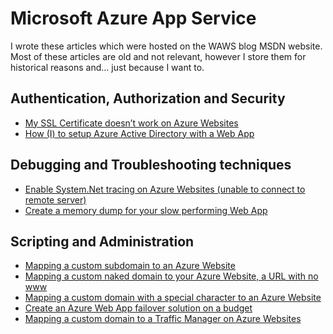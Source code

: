 # Microsoft Azure App Service 

I wrote these articles which were hosted on the WAWS blog MSDN website.  Most of these articles are old and not relevant, however I store them for historical reasons and... just because I want to.

## Authentication, Authorization and Security
+ [My SSL Certificate doesn’t work on Azure Websites][AAS1]
+ [How (I) to setup Azure Active Directory with a Web App][AAS2]

## Debugging and Troubleshooting techniques
+ [Enable System.Net tracing on Azure Websites (unable to connect to remote server)][DTT1]
+ [Create a memory dump for your slow performing Web App][DTT2]

## Scripting and Administration
+ [Mapping a custom subdomain to an Azure Website][SAA1]
+ [Mapping a custom naked domain to your Azure Website, a URL with no www][SAA2]
+ [Mapping a custom domain with a special character to an Azure Website][SAA3]
+ [Create an Azure Web App failover solution on a budget][SAA4]
+ [Mapping a custom domain to a Traffic Manager on Azure Websites][SAA5]


[AAS1]: 2014/2014-12-my-ssl-certificate-doesnt-work-on-azure-websites.md
[AAS2]: 2015/2015-04-how-i-to-setup-azure-active-directory-with-a-web-app.md

[DTT1]: 2014/2014-11-enable-system-net-tracing-on-azure-websites-unable-to-connect-to-remote-server.md
[DTT2]: 2015/2015-07-create-a-memory-dump-for-your-slow-performing-web-app.md

[SAA1]: 2014/2014-10-mapping-a-custom-subdomain-to-an-azure-website.md
[SAA2]: 2014/2014-10-mapping-a-custom-naked-domain-to-your-azure-website-a-url-with-no-www.md
[SAA3]: 2014/2014-10-mapping-a-custom-domain-with-a-special-character-to-an-azure-website.md
[SAA4]: 2015/2015-06-create-an-azure-web-app-failover-solution-on-a-budget.md
[SAA5]: 2014/2014-09-mapping-a-custom-domain-to-a-traffic-manager-on-azure-websites.md

